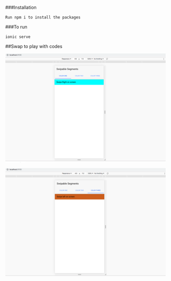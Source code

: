 

###Installation
```
Run npm i to install the packages
```

###To run 
```
ionic serve
```

##Swap to play with codes

![Screenshot](11.png)

![Screenshot](12.png)
